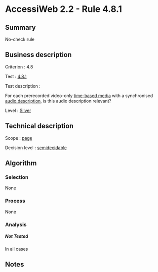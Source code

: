# AccessiWeb 2.2 - Rule 4.8.1

## Summary

No-check rule

## Business description

Criterion : 4.8

Test : [4.8.1](http://www.accessiweb.org/index.php/accessiweb-22-english-version.html#test-4-8-1)

Test description :

For each prerecorded video-only [time-based media](http://www.accessiweb.org/index.php/glossary-76.html#mMediaTemp) with a synchronised [audio description](http://www.accessiweb.org/index.php/glossary-76.html#mAudioDesc), is this audio description relevant?

Level : [Silver](/en/category/rules-design/accessiweb-11/level/argent)

## Technical description

Scope : [page](/en/category/rules-design/accessiweb-11/scope/page)

Decision level :
[semidecidable](/en/category/rules-design/accessiweb-11/decision-level/semidecidable)

## Algorithm

### Selection

None

### Process

None

### Analysis

##### Not Tested

In all cases

## Notes


